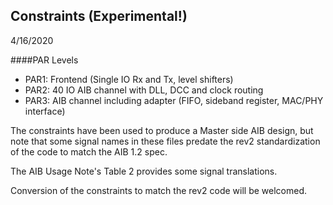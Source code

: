 ## Constraints (Experimental!)
4/16/2020

####PAR Levels
- PAR1: Frontend (Single IO Rx and Tx, level shifters)
- PAR2: 40 IO AIB channel with DLL, DCC and clock routing
- PAR3: AIB channel including adapter (FIFO, sideband register, MAC/PHY interface)

The constraints have been used to produce a Master side AIB design, but note that some signal names in these files predate the rev2 standardization of the code to match the AIB 1.2 spec.

The AIB Usage Note's Table 2 provides some signal translations.

Conversion of the constraints to match the rev2 code will be welcomed.
